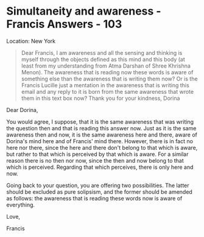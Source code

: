 # Simultaneity and awareness - Francis Answers - 103

Location: New York

>Dear Francis, I am awareness and all the sensing and thinking is myself through the objects defined as this mind and this body (at least from my understanding from Atma Darshan of Shree Khrishna Menon). The awareness that is reading now these words is aware of something else than the awareness that is writing them now? Or is the Francis Lucille just a mentation in the awareness that is writing this email and any reply to it is born from the same awareness that wrote them in this text box now? Thank you for your kindness, Dorina

Dear Dorina,

You would agree, I suppose, that it is the same awareness that was writing the question then and that is reading this answer now. Just as it is the same awareness then and now, it is the same awareness here and there, aware of Dorina's mind here and of Francis' mind there. However, there is in fact no here nor there, since the here and there don't belong to that which is aware, but rather to that which is perceived by that which is aware. For a similar reason there is no then nor now, since the then and now belong to that which is perceived. Regarding that which perceives, there is only here and now.

Going back to your question, you are offering two possibilities. The latter should be excluded as pure solipsism, and the former should be amended as follows: the awareness that is reading these words now is aware of everything.

Love,

Francis